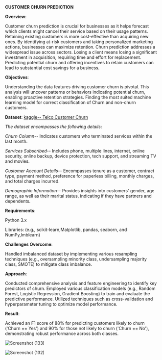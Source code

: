 **CUSTOMER CHURN PREDICTION**

**Overview**:   

   Customer churn prediction is crucial for businesses as it helps forecast which clients might cancel their service based on their usage patterns. Retaining existing customers is more cost-effective than 
   acquiring new ones. By identifying at-risk customers and taking personalized marketing actions, businesses can maximize retention. Churn prediction addresses a widespread issue across sectors. Losing a 
   client means losing a significant investment in acquisition, requiring time and effort for replacement. Predicting potential churn and offering incentives to retain customers can lead to substantial cost 
   savings for a business.

**Objectives**:
         
   Understanding the data features driving customer churn is pivotal. This analysis will uncover patterns or behaviors indicating potential churn, enabling proactive retention strategies.
   Finding the most suited machine learning model for correct classification of Churn and non-churn customers.

**Dataset**:
  [ kaggle-- Telco Customer Churn](https://www.kaggle.com/datasets/blastchar/telco-customer-churn)

*_The dataset encompasses the following details_*:

*Churn Column*-- Indicates customers who terminated services within the last month.

*Services Subscribed*-- Includes phone, multiple lines, internet, online security, online backup, device protection, tech support, and streaming TV and movies.

*Customer Account Details*-- Encompasses tenure as a customer, contract type, payment method, preference for paperless billing, monthly charges, and total charges incurred.

*Demographic Information*-- Provides insights into customers' gender, age range, as well as their marital status, indicating if they have partners and dependents.

**Requirements**:

Python 3.x

Libraries: (e.g., scikit-learn,Matplotlib, pandas, seaborn, and NumPy,Imblearn)

**Challenges Overcome**:

   Handled imbalanced dataset by implementing various resampling techniques (e.g., oversampling minority class, undersampling majority class, SMOTE) to mitigate class imbalance.
 
 **Approach**:
 
   Conducted comprehensive analysis and feature engineering to identify key predictors of churn.
   Employed various classification models (e.g., Random Forest, Logistic Regression, Gradient Boosting) to train and evaluate the predictive performance.
   Utilized techniques such as cross-validation and hyperparameter tuning to optimize model performance.

**Result**:

   Achieved an F1 score of 88% for predicting customers likely to churn ('Churn == Yes') and 90% for those not likely to churn ('Churn == No'), demonstrating robust performance across both classes.


![Screenshot (133)](https://github.com/sahooraghunath/Customer-churn-predictionn/assets/119792506/0841db70-190d-449c-a15e-3aa21fd0687e)

![Screenshot (132)](https://github.com/sahooraghunath/Customer-churn-predictionn/assets/119792506/f7de5745-2a70-41ab-95a4-a8736a6ac5b2)
          
